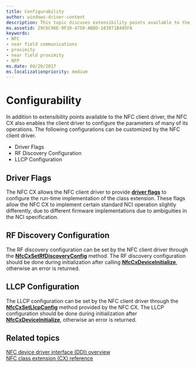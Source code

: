 ```yaml
---
title: Configurability
author: windows-driver-content
description: This topic discuses extensibility points available to the NFC client driver, enabling the client driver to configure the parameters of many of its operations.
ms.assetid: 29C6C96E-9F20-4750-ABDD-103871B405FA
keywords:
- NFC
- near field communications
- proximity
- near field proximity
- NFP
ms.date: 04/20/2017
ms.localizationpriority: medium
---
```


# Configurability


In addition to extensibility points available to the NFC client driver, the NFC CX also enables the client driver to configure the parameters of many of its operations. The following configurations can be customized by the NFC client driver.

-   Driver Flags
-   RF Discovery Configuration
-   LLCP Configuration

## Driver Flags


The NFC CX allows the NFC client driver to provide [**driver flags**](https://msdn.microsoft.com/library/windows/hardware/dn905542) to configure the run-time implementation of the class extension. These flags allow the NFC CX to implement certain standard NCI operation slightly differently, due to different firmware implementations due to ambiguities in the NCI specification.

## RF Discovery Configuration


The RF discovery configuration can be set by the NFC client driver through the [**NfcCxSetRfDiscoveryConfig**](https://msdn.microsoft.com/library/windows/hardware/dn905616) method. The RF discovery configuration should be done during initialization after calling [**NfcCxDeviceInitialize**](https://msdn.microsoft.com/library/windows/hardware/dn905611), otherwise an error is returned.

## LLCP Configuration


The LLCP configuration can be set by the NFC client driver through the [**NfcCxSetLlcpConfig**](https://msdn.microsoft.com/library/windows/hardware/dn905615) method provided by the NFC CX. The LLCP configuration should be done during initialization after [**NfcCxDeviceInitialize**](https://msdn.microsoft.com/library/windows/hardware/dn905611), otherwise an error is returned.

 

 
## Related topics
[NFC device driver interface (DDI) overview](https://msdn.microsoft.com/library/windows/hardware/mt715815)  
[NFC class extension (CX) reference](https://msdn.microsoft.com/library/windows/hardware/dn905536)  
